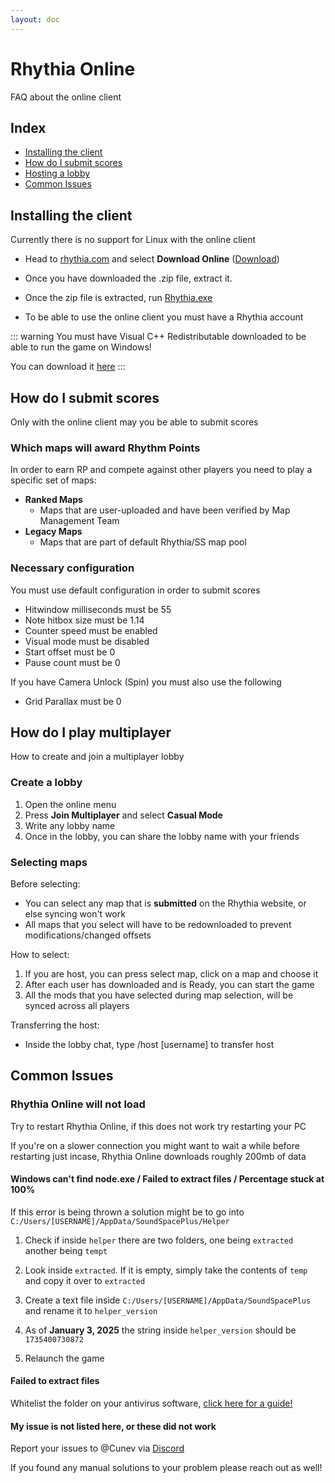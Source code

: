 ```yaml
---
layout: doc
---
```


# Rhythia Online
FAQ about the online client

## Index

- [Installing the client](#installing-the-client)
- [How do I submit scores](#how-do-i-submit-scores)
- [Hosting a lobby](#hosting-a-lobby)
- [Common Issues](#common-issues)

## Installing the client

Currently there is no support for Linux with the online client

- Head to [rhythia.com](https://www.rhythia.com/) and select __Download Online__ ([Download](https://github.com/cunev/rhythia-online-release/releases/download/development/rhythia-online.zip))

- Once you have downloaded the .zip file, extract it.

- Once the zip file is extracted, run <u>Rhythia.exe</u>

- To be able to use the online client you must have a Rhythia account

::: warning
You must have Visual C++ Redistributable downloaded to be able to run the game on Windows!

You can download it [here](https://learn.microsoft.com/en-us/cpp/windows/latest-supported-vc-redist?view=msvc-170)
:::

## How do I submit scores
Only with the online client may you be able to submit scores

### Which maps will award Rhythm Points
In order to earn RP and compete against other players you need to play a specific set of maps:
- __Ranked Maps__
    - Maps that are user-uploaded and have been verified by Map Management Team
- __Legacy Maps__
    - Maps that are part of default Rhythia/SS map pool

### Necessary configuration
You must use default configuration in order to submit scores

- Hitwindow milliseconds must be 55
- Note hitbox size must be 1.14
- Counter speed must be enabled
- Visual mode must be disabled
- Start offset must be 0
- Pause count must be 0

If you have Camera Unlock (Spin) you must also use the following

- Grid Parallax must be 0

## How do I play multiplayer
How to create and join a multiplayer lobby

### Create a lobby
1. Open the online menu
2. Press __Join Multiplayer__ and select __Casual Mode__
3. Write any lobby name
4. Once in the lobby, you can share the lobby name with your friends

### Selecting maps
Before selecting:

- You can select any map that is __submitted__ on the Rhythia website, or else syncing won't work
- All maps that you select will have to be redownloaded to prevent modifications/changed offsets

How to select:

1. If you are host, you can press select map, click on a map and choose it
2. After each user has downloaded and is Ready, you can start the game
3. All the mods that you have selected during map selection, will be synced across all players

Transferring the host:

- Inside the lobby chat, type /host \[username] to transfer host

## Common Issues

### Rhythia Online will not load
Try to restart Rhythia Online, if this does not work try restarting your PC

If you're on a slower connection you might want to wait a while before restarting just incase, Rhythia Online downloads roughly 200mb of data

#### Windows can't find node.exe / Failed to extract files / Percentage stuck at 100%
If this error is being thrown a solution might be to go into ```C:/Users/[USERNAME]/AppData/SoundSpacePlus/Helper```

1. Check if inside ```helper``` there are two folders, one being ```extracted``` another being ```tempt```

2. Look inside ```extracted```. If it is empty, simply take the contents of ```temp``` and copy it over to ```extracted```

3. Create a text file inside ```C:/Users/[USERNAME]/AppData/SoundSpacePlus``` and rename it to ```helper_version```

4. As of __January 3, 2025__ the string inside ```helper_version``` should be ```1735400730872```

4. Relaunch the game

#### Failed to extract files
Whitelist the folder on your antivirus software, [click here for a guide!](https://support.microsoft.com/en-us/windows/add-an-exclusion-to-windows-security-811816c0-4dfd-af4a-47e4-c301afe13b26)

#### My issue is not listed here, or these did not work
Report your issues to @Cunev via [Discord](https://discord.gg/rhythia)

If you found any manual solutions to your problem please reach out as well!
